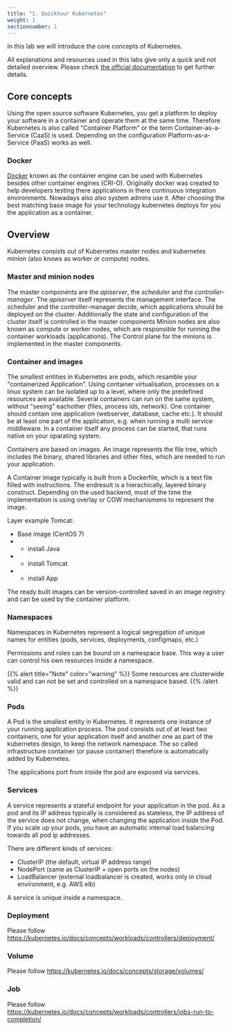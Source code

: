 ```yaml
---
title: "1. Quicktour Kubernetes"
weight: 1
sectionnumber: 1
---
```


In this lab we will introduce the core concepts of Kubernetes.

All explanations and resources used in this labs give only a quick and not detailed overview. Please check [the official documentation](https://kubernetes.io/docs/concepts/) to get further details.


## Core concepts

Using the open source software Kubernetes, you get a platform to deploy your software in a container and operate them at the same time. Therefore Kubernetes is also called "Container Platform" or the term Container-as-a-Service (CaaS) is used. Depending on the configuration Platform-as-a-Service (PaaS) works as well.


### Docker

[Docker](https://www.docker.com/) known as _the_ container engine can be used with Kubernetes besides other container engines (CRI-O). Originally docker was created to help developers testing there applications in there continuous integration environments. Nowadays also also system admins use it. After choosing the best matching base image for your technology kubernetes deploys for you the application as a container.


## Overview

Kubernetes consists out of Kubernetes master nodes and kubernetes minion (also knows as worker or compute) nodes.


### Master and minion nodes

The master components are the _apiserver_, the _scheduler_ and the _controller-manager_.
The _apiserver_ itself represents the management interface.
The scheduler and the controller-manager decide, which applications should be deployed on the cluster. Additionally the state and configuration of the cluster itself is controlled in the master components
Minion nodes are also known as compute or worker nodes, which are responsible for running the container workloads (applications).
The Control plane for the minions is implemented in the master components.


### Container and images

The smallest entities in Kubernetes are pods, which resamble your "containerized Application".
Using container virtualisation, processes on a linux system can be isolated up to a level, where only the predefined resources are available. Several containers can run on the same system, without "seeing" eachother (files, process ids, network). One container should contain one application (webserver, database, cache etc.).
It should be at least one part of the application, e.g. when running a multi service middleware.
In a container itself any process can be started, that runs native on your oparating system.

Containers are based on images. An image represents the file tree, which includes the binary, shared libraries and other files, which are needed to run your application.

A Container image typically is built from a Dockerfile, which is a text file filled with instructions. The endresult is a hierachically, layered binary construct.
Depending on the used backend, most of the time the implementation is using overlay or COW mechanismens to represent the image.

Layer example Tomcat:

- Base image (CentOS 7)
- + install Java
- + install Tomcat
- + install App

The ready built images can be version-controlled saved in an image registry and can be used by the container platform.


### Namespaces

Namespaces in Kubernetes represent a logical segregation of unique names for entities (pods, services, deployments, configmaps, etc.)

Permissions and roles can be bound on a namespace base. This way a user can control his own resources inside a namespace.

{{% alert title="Note" color="warning" %}}
Some resources are clusterwide valid and can not be set and controlled on a namespace based.
{{% /alert %}}


### Pods

A Pod is the smallest entity in Kubernetes. It represents one instance of your running application process.
The pod consists out of at least two containers, one for your application itself and another one as part of the kubernetes design, to keep the network namespace.
The so called infrastructure container (or pause container) therefore is automatically added by Kubernetes.

The applications port from inside the pod are exposed via services.


### Services

A service represents a stateful endpoint for your application in the pod. As a pod and its IP address typically is considered as stateless, the IP address of the service does not change, when changing the application inside the Pod. If you scale up your pods, you have an automatic internal load balancing towards all pod ip addresses.

There are different kinds of services:

- ClusterIP (the default, virtual IP address range)
- NodePort (same as ClusterIP + open ports on the nodes)
- LoadBalancer (external loadbalancer is created, works only in cloud environment, e.g. AWS elb)

A service is unique inside a namespace.


### Deployment

Please follow <https://kubernetes.io/docs/concepts/workloads/controllers/deployment/>


### Volume

Please follow <https://kubernetes.io/docs/concepts/storage/volumes/>


### Job

Please follow <https://kubernetes.io/docs/concepts/workloads/controllers/jobs-run-to-completion/>